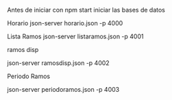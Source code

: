 Antes de iniciar con npm start iniciar las bases de datos 

Horario
json-server horario.json -p 4000

Lista Ramos
json-server listaramos.json -p 4001

ramos disp

json-server ramosdisp.json -p 4002

Periodo Ramos

json-server periodoramos.json -p 4003

